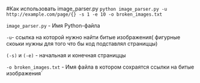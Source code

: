#Как использовать image_parser.py
`python image_parser.py -u http://example.com/page/{} -s 1 -e 10 -o broken_images.txt`

`image_parser.py` - Имя Python-файла 

`-u`- ссылка на которой нужно найти битые изображения( фигурные скоьки нужны для того что бы код подставлял страниццы)

`(-s)` и `(-e)` - начальная и конечная страниццы

`-o broken_images.txt` -  Имя файла в котором сохраятся ссылки на битые изображения`
